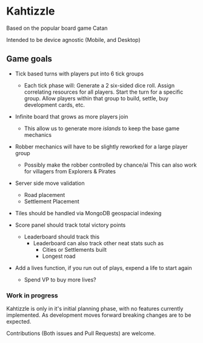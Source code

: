 # Kahtizzle

Based on the popular board game Catan

Intended to be device agnostic (Mobile, and Desktop)

## Game goals

* Tick based turns with players put into 6 tick groups
  * Each tick phase will:
      Generate a 2 six-sided dice roll.
      Assign correlating resources for all players.
      Start the turn for a specific group.
      Allow players within that group to build, settle, buy development cards, etc.

* Infinite board that grows as more players join
  * This allow us to generate more *islands* to keep the base game mechanics

* Robber mechanics will have to be slightly reworked for a large player group
  * Possibly make the robber controlled by chance/ai
    This can also work for villagers from Explorers & Pirates

* Server side move validation
  * Road placement
  * Settlement Placement
* Tiles should be handled via MongoDB geospacial indexing
* Score panel should track total victory points
  * Leaderboard should track this
    * Leaderboard can also track other neat stats such as
      * Cities or Settlements built
      * Longest road
* Add a lives function, if you run out of plays, expend a life to start again
  * Spend VP to buy more lives?

### Work in progress

Kahtizzle is only in it's initial planning phase, with no features currently
implemented. As development moves forward breaking changes are to be expected.

Contributions (Both issues and Pull Requests) are welcome.
